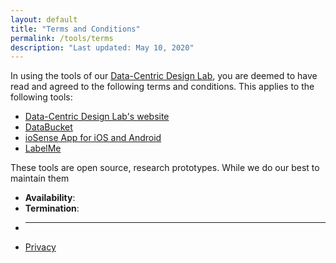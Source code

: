 ```yaml
---
layout: default
title: "Terms and Conditions"
permalink: /tools/terms
description: "Last updated: May 10, 2020"
---
```


In using the tools of our [Data-Centric Design Lab](https://datacentricdesign.org), you are deemed
to have read and agreed to the following terms and conditions. This applies to the following tools:

- [Data-Centric Design Lab's website](https://datacentricdesign.org)
- [DataBucket](/tools/bucket)
- [ioSense App for iOS and Android](/tools/iosense)
- [LabelMe](/tools/labelme)

These tools are open source, research prototypes. While we do our best to maintain them

- **Availability**: 
- **Termination**:
- ****
- [Privacy](/tools/privacy)

